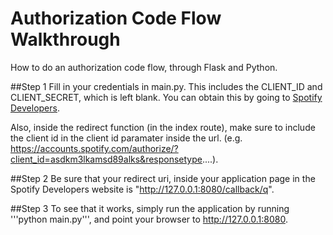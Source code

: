 Authorization Code Flow Walkthrough
=======

How to do an authorization code flow, through Flask and Python.

##Step 1
Fill in your credentials in main.py. This includes the CLIENT_ID and CLIENT_SECRET, which is left blank. You can obtain this by going to [Spotify Developers](https://developer.spotify.com/my-applications/#!/).


Also, inside the redirect function (in the index route), make sure to include the client id in the client id paramater inside the url. (e.g. https://accounts.spotify.com/authorize/?client_id=asdkm3lkamsd89alks&responsetype....).


##Step 2
Be sure that your redirect uri, inside your application page in the Spotify Developers website is "http://127.0.0.1:8080/callback/q".


##Step 3
To see that it works, simply run the application by running '''python main.py''', and point your browser to http://127.0.0.1:8080.

